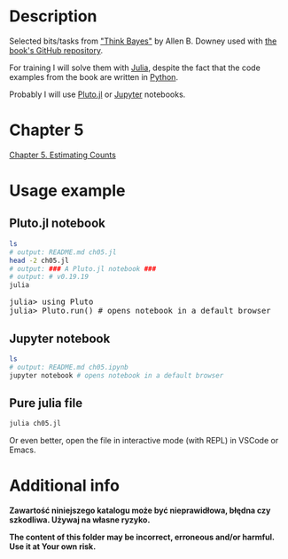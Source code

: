 # Description

Selected bits/tasks from ["Think Bayes"](https://allendowney.github.io/ThinkBayes2/index.html) by Allen B. Downey used with [the book's GitHub repository](https://github.com/AllenDowney/ThinkBayes2/).

For training I will solve them with [Julia](https://julialang.org/), despite the fact that the code examples from the book are written in [Python](https://www.python.org/).

Probably I will use [Pluto.jl](https://plutojl.org/) or [Jupyter](https://jupyter.org/) notebooks.

# Chapter 5

[Chapter 5. Estimating Counts](https://allendowney.github.io/ThinkBayes2/chap05.html)

# Usage example

## Pluto.jl notebook

``` bash
ls
# output: README.md ch05.jl
head -2 ch05.jl
# output: ### A Pluto.jl notebook ###
# output: # v0.19.19
julia
```

<pre>
julia> using Pluto
julia> Pluto.run() # opens notebook in a default browser
</pre>

## Jupyter notebook

``` bash
ls
# output: README.md ch05.ipynb
jupyter notebook # opens notebook in a default browser
```

## Pure julia file

```bash
julia ch05.jl
```

Or even better, open the file in interactive mode (with REPL) in VSCode or Emacs.

# Additional info

**Zawartość niniejszego katalogu może być nieprawidłowa, błędna czy szkodliwa. Używaj na własne ryzyko.**

**The content of this folder may be incorrect, erroneous and/or harmful. Use it at Your own risk.**
